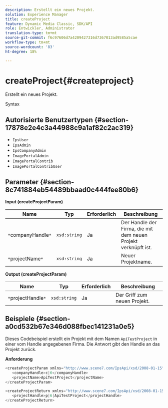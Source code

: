 ```yaml
---
description: Erstellt ein neues Projekt.
solution: Experience Manager
title: createProject
feature: Dynamic Media Classic, SDK/API
role: Entwickler, Administrator
translation-type: tm+mt
source-git-commit: f6c97606d7a4209427316d7367013ad9585a5cae
workflow-type: tm+mt
source-wordcount: '83'
ht-degree: 18%

---
```



# createProject{#createproject}

Erstellt ein neues Projekt.

Syntax

## Autorisierte Benutzertypen {#section-17878e2e4c3a44988c9a1af82c2ac319}

* `IpsUser`
* `IpsAdmin`
* `IpsCompanyAdmin`
* `ImagePortalAdmin`
* `ImagePortalContrib`
* `ImagePortalContribUser`

## Parameter {#section-8c741884eb54489bbaad0c444fee80b6}

**Input (createProjectParam)**

| Name | Typ | Erforderlich | Beschreibung |
|---|---|---|---|
| `*`companyHandle`*` | `xsd:string` | Ja | Der Handle der Firma, die mit dem neuen Projekt verknüpft ist. |
| `*`projectName`*` | `xsd:string` | Ja | Neuer Projektname. |

**Output (createProjectParam)**

| Name | Typ | Erforderlich | Beschreibung |
|---|---|---|---|
| `*`projectHandle`*` | `xsd:string` | Ja | Der Griff zum neuen Projekt. |

## Beispiele {#section-a0cd532b67e346d088fbec141231a0e5}

Dieses Codebeispiel erstellt ein Projekt mit dem Namen `ApiTestProject` in einer vom Handle angegebenen Firma. Die Antwort gibt den Handle an das Projekt zurück.

**Anforderung**

```java
<createProjectParam xmlns="http://www.scene7.com/IpsApi/xsd/2008-01-15">
   <companyHandle>c|6</companyHandle>
   <projectName>ApiTestProject</projectName>
</createProjectParam>
```

```java
<createProjectReturn xmlns="http://www.scene7.com/IpsApi/xsd/2008-01-15">
   <projectHandle>p|6|ApiTestProject</projectHandle>
</createProjectReturn>
```

